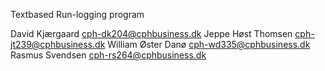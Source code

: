 Textbased Run-logging program

David Kjærgaard cph-dk204@cphbusiness.dk 
Jeppe Høst Thomsen cph-jt239@cphbusiness.dk
William Øster Danø cph-wd335@cphbusiness.dk 
Rasmus Svendsen cph-rs264@cphbusiness.dk
